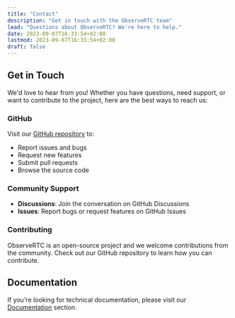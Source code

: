 ```yaml
---
title: "Contact"
description: "Get in touch with the ObserveRTC team"
lead: "Questions about ObserveRTC? We're here to help."
date: 2023-09-07T16:33:54+02:00
lastmod: 2023-09-07T16:33:54+02:00
draft: false
---
```


## Get in Touch

We'd love to hear from you! Whether you have questions, need support, or want to contribute to the project, here are the best ways to reach us:

### GitHub

Visit our [GitHub repository](https://github.com/observertc) to:

- Report issues and bugs
- Request new features
- Submit pull requests
- Browse the source code

### Community Support

- **Discussions**: Join the conversation on GitHub Discussions
- **Issues**: Report bugs or request features on GitHub Issues

### Contributing

ObserveRTC is an open-source project and we welcome contributions from the community. Check out our GitHub repository to learn how you can contribute.

## Documentation

If you're looking for technical documentation, please visit our [Documentation](/docs/) section.
